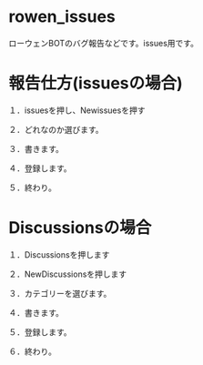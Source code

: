# rowen_issues
ローウェンBOTのバグ報告などです。issues用です。

# 報告仕方(issuesの場合)
１．issuesを押し、Newissuesを押す

２．どれなのか選びます。

３．書きます。

４．登録します。

５．終わり。

# Discussionsの場合
１．Discussionsを押します

２．NewDiscussionsを押します

３．カテゴリーを選びます。

４．書きます。

５．登録します。

６．終わり。
